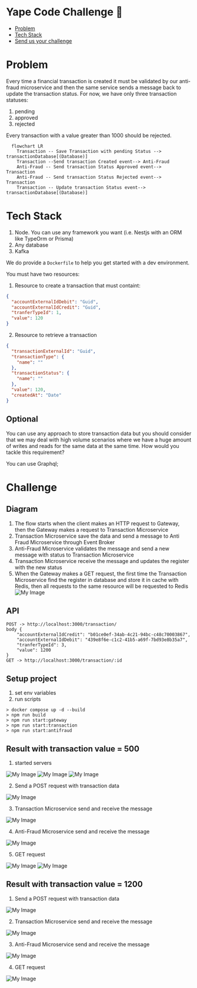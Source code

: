 # Yape Code Challenge :rocket:

- [Problem](#problem)
- [Tech Stack](#tech_stack)
- [Send us your challenge](#send_us_your_challenge)

# Problem

Every time a financial transaction is created it must be validated by our anti-fraud microservice and then the same service sends a message back to update the transaction status.
For now, we have only three transaction statuses:

<ol>
  <li>pending</li>
  <li>approved</li>
  <li>rejected</li>  
</ol>

Every transaction with a value greater than 1000 should be rejected.

```mermaid
  flowchart LR
    Transaction -- Save Transaction with pending Status --> transactionDatabase[(Database)]
    Transaction --Send transaction Created event--> Anti-Fraud
    Anti-Fraud -- Send transaction Status Approved event--> Transaction
    Anti-Fraud -- Send transaction Status Rejected event--> Transaction
    Transaction -- Update transaction Status event--> transactionDatabase[(Database)]
```

# Tech Stack

<ol>
  <li>Node. You can use any framework you want (i.e. Nestjs with an ORM like TypeOrm or Prisma) </li>
  <li>Any database</li>
  <li>Kafka</li>    
</ol>

We do provide a `Dockerfile` to help you get started with a dev environment.

You must have two resources:

1. Resource to create a transaction that must containt:

```json
{
  "accountExternalIdDebit": "Guid",
  "accountExternalIdCredit": "Guid",
  "tranferTypeId": 1,
  "value": 120
}
```

2. Resource to retrieve a transaction

```json
{
  "transactionExternalId": "Guid",
  "transactionType": {
    "name": ""
  },
  "transactionStatus": {
    "name": ""
  },
  "value": 120,
  "createdAt": "Date"
}
```

## Optional

You can use any approach to store transaction data but you should consider that we may deal with high volume scenarios where we have a huge amount of writes and reads for the same data at the same time. How would you tackle this requirement?

You can use Graphql;

# Challenge

## Diagram
1. The flow starts when the client makes an HTTP request to Gateway, then the Gateway makes a request to Transaction Microservice
2. Transaction Microservice save the data and send a message to Anti Fraud Microservice through Event Broker
3. Anti-Fraud Microservice validates the message and send a new message with status to Transaction Microservice
4. Transaction Microservice receive the message and updates the register with the new status
5. When the Gateway makes a GET request, the first time the Transaction Microservice find the register in database and store it 
in cache with Redis, then all requests to the same resource will be requested to Redis
![My Image](images/architecture.PNG)

## API
``` 
POST -> http://localhost:3000/transaction/
body {
	"accountExternalIdCredit": "b01ce0ef-34ab-4c21-94bc-c48c70003867",
	"accountExternalIdDebit": "439e8f6e-c1c2-41b5-a69f-7bd93e8b35a7",
	"tranferTypeId": 3,
	"value": 1200
}
GET -> http://localhost:3000/transaction/:id

```

## Setup project
1. set env variables
2. run scripts
```
> docker compose up -d --build
> npm run build
> npm run start:gateway
> npm run start:transaction
> npm run start:antifraud
```

## Result with transaction value = 500
1. started servers

![My Image](images/start-gateway.PNG)
![My Image](images/start-transaction.PNG)
![My Image](images/start-anti-fraud.PNG)

2. Send a POST request with transaction data

![My Image](images/gateway-post.PNG)

3. Transaction Microservice send and receive the message

![My Image](images/send-receive-transaction.PNG)

4. Anti-Fraud Microservice send and receive the message

![My Image](images/send-receive-anti-fraud.PNG)

5. GET request

![My Image](images/get-transaction.PNG)
![My Image](images/response-transaction.PNG)

## Result with transaction value = 1200

1. Send a POST request with transaction data

![My Image](images/bad-gateway-post.PNG)

2. Transaction Microservice send and receive the message

![My Image](images/reject-transaction.PNG)

3. Anti-Fraud Microservice send and receive the message

![My Image](images/reject-anti-fraud.PNG)

4. GET request

![My Image](images/response-transaction-rejected.PNG)



